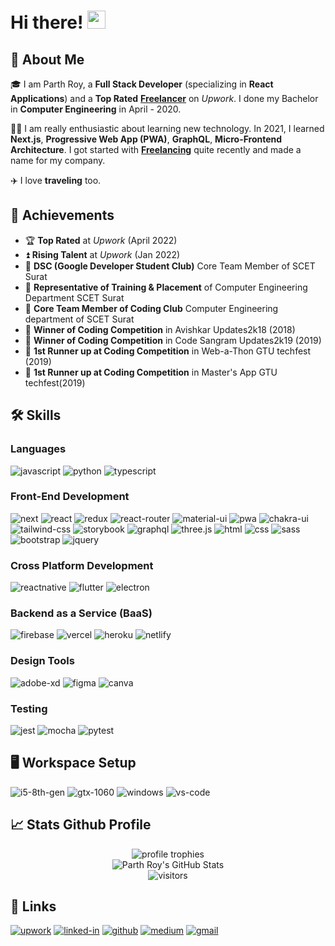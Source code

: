 # Hi there! <img src="https://media.giphy.com/media/hvRJCLFzcasrR4ia7z/giphy.gif" width="29px">

## 🚀 About Me

🎓 I am Parth Roy, a **Full Stack Developer** (specializing in **React Applications**) and a **Top Rated** [**Freelancer**](https://www.upwork.com/freelancers/~019c81064069d2076f) on _Upwork_. I done my Bachelor in **Computer Engineering** in April - 2020.

👨‍💻 I am really enthusiastic about learning new technology. In 2021, I learned **Next.js**, **Progressive Web App (PWA)**, **GraphQL**, **Micro-Frontend Architecture**. I got started with [**Freelancing**](https://www.upwork.com/freelancers/~019c81064069d2076f) quite recently and made a name for my company.

✈️ I love **traveling** too.

## 🏅 Achievements

-   🏆 **Top Rated** at _Upwork_ (April 2022)
-   ⏫ **Rising Talent** at _Upwork_ (Jan 2022)
-   🤝 **DSC (Google Developer Student Club)** Core Team Member of SCET Surat
-   🤝 **Representative of Training & Placement** of Computer Engineering Department SCET Surat
-   🤝 **Core Team Member of Coding Club** Computer Engineering department of SCET Surat
-   🥇 **Winner of Coding Competition** in Avishkar Updates2k18 (2018)
-   🥇 **Winner of Coding Competition** in Code Sangram Updates2k19 (2019)
-   🥈 **1st Runner up at Coding Competition** in Web-a-Thon GTU techfest (2019)
-   🥈 **1st Runner up at Coding Competition** in Master's App GTU techfest(2019)


## 🛠️ Skills

### Languages

![javascript](https://img.shields.io/badge/JavaScript-323330?style=for-the-badge&logo=javascript&logoColor=F7DF1E)
![python](https://img.shields.io/badge/Python-3776AB?style=for-the-badge&logo=python&logoColor=white)
![typescript](https://img.shields.io/badge/TypeScript-3178C6?style=for-the-badge&logo=typescript&logoColor=white)


### Front-End Development

![next](https://img.shields.io/badge/Next-000000?style=for-the-badge&logo=nextdotjs&logoColor=FFFFFF)
![react](https://img.shields.io/badge/React-20232A?style=for-the-badge&logo=react&logoColor=61DAFB)
![redux](https://img.shields.io/badge/Redux-593D88?style=for-the-badge&logo=redux&logoColor=white)
![react-router](https://img.shields.io/badge/React_Router-CA4245?style=for-the-badge&logo=react-router&logoColor=white)
![material-ui](https://img.shields.io/badge/Material_UI-0081CB?style=for-the-badge&logo=mui&logoColor=white)
![pwa](https://img.shields.io/badge/Progressive_Web_App-4285F4?style=for-the-badge&logo=googlechrome&logoColor=white)
![chakra-ui](https://img.shields.io/badge/Chakra_UI-319795?style=for-the-badge&logo=chakra-ui&logoColor=white)
![tailwind-css](https://img.shields.io/badge/tailwind_css-06B6D4?style=for-the-badge&logo=tailwind-css&logoColor=white)
![storybook](https://img.shields.io/badge/storybook-FF4785?style=for-the-badge&logo=storybook&logoColor=white)
![graphql](https://img.shields.io/badge/GraphQL-E434AA?style=for-the-badge&logo=graphql&logoColor=white)
![three.js](https://img.shields.io/badge/Three.js-000000?style=for-the-badge&logo=three.js&logoColor=white)
![html](https://img.shields.io/badge/HTML5-E34F26?style=for-the-badge&logo=html5&logoColor=white)
![css](https://img.shields.io/badge/CSS3-1572B6?style=for-the-badge&logo=css3&logoColor=white)
![sass](https://img.shields.io/badge/SASS-CC6699?style=for-the-badge&logo=sass&logoColor=white)
![bootstrap](https://img.shields.io/badge/Bootstrap-563D7C?style=for-the-badge&logo=bootstrap&logoColor=white)
![jquery](https://img.shields.io/badge/jQuery-0769AD?style=for-the-badge&logo=jquery&logoColor=white)


### Cross Platform Development

![reactnative](https://img.shields.io/badge/React-20232A?style=for-the-badge&logo=react&logoColor=61DAFB&label=reactnative&message=reactnative)
![flutter](https://img.shields.io/badge/Flutter-28B6F6?style=for-the-badge&logo=flutter&logoColor=white)
![electron](https://img.shields.io/badge/Electron-2C2E3B?style=for-the-badge&logo=electron&logoColor=white)

### Backend as a Service (BaaS)

![firebase](https://img.shields.io/badge/Firebase-ffaa00?style=for-the-badge&logo=Firebase&logoColor=white)
![vercel](https://img.shields.io/badge/Vercel-000000?style=for-the-badge&logo=Vercel&logoColor=white)
![heroku](https://img.shields.io/badge/Heroku-430098?style=for-the-badge&logo=heroku&logoColor=white)
![netlify](https://img.shields.io/badge/Netlify-00C7B7?style=for-the-badge&logo=netlify&logoColor=white)

### Design Tools

![adobe-xd](https://img.shields.io/badge/adobe_xd-470137?style=for-the-badge&logo=adobe-xd&logoColor=white)
![figma](https://img.shields.io/badge/figma-000000?style=for-the-badge&logo=figma&logoColor=white)
![canva](https://img.shields.io/badge/canva-00C4CC?style=for-the-badge&logo=canva&logoColor=white)

### Testing

![jest](https://img.shields.io/badge/Jest-C21325?style=for-the-badge&logo=jest&logoColor=white)
![mocha](https://img.shields.io/badge/Mocha-8D6748?style=for-the-badge&logo=mocha&logoColor=white)
![pytest](https://img.shields.io/badge/Pytest-3776AB?style=for-the-badge&logo=python&logoColor=white)

## 🖥️ Workspace Setup

![i5-8th-gen](https://img.shields.io/badge/Intel-Core_i5_8th-0071C5?style=for-the-badge&logo=intel&logoColor=white)
![gtx-1060](https://img.shields.io/badge/NVIDIA-GTX_1060-76B900?style=for-the-badge&logo=nvidia&logoColor=white)
![windows](https://img.shields.io/badge/Windows_10-0078D6?style=for-the-badge&logo=windows&logoColor=white)
![vs-code](https://img.shields.io/badge/VS_Code-007ACC?style=for-the-badge&logo=Visual-Studio-Code&logoColor=white)


## 📈 Stats Github Profile

<div align="center">
    <img src="https://github-profile-trophy.vercel.app/?username=parthroy&row=1&column=6&margin-h=8&theme=darkhub&count_private=true&margin-w=15&no-frame=true" alt="profile trophies" />
    <br />
    <img src="https://github-readme-stats.vercel.app/api?username=parthroy&show_icons=true&hide_border=true" alt="Parth Roy's GitHub Stats">
    <br />
    <img src="https://visitor-badge.laobi.icu/badge?page_id=parthroy.parthroy" alt="visitors">
</div>

## 🔗 Links

[![upwork](https://img.shields.io/badge/Upwork-6FDA44?style=for-the-badge&logo=Upwork&logoColor=white)](https://www.upwork.com/freelancers/~019c81064069d2076f)
[![linked-in](https://img.shields.io/badge/Linked_In-0077B5?style=for-the-badge&logo=LinkedIn&logoColor=white)](https://www.linkedin.com/in/royparth/)
[![github](https://img.shields.io/badge/GitHub-000000?style=for-the-badge&logo=GitHub&logoColor=white)](https://github.com/parthroy)
[![medium](https://img.shields.io/badge/medium-000000?style=for-the-badge&logo=medium&logoColor=white)](https://medium.com/@idea.to.implementation)
[![gmail](https://img.shields.io/badge/Gmail-D14836?style=for-the-badge&logo=Gmail&logoColor=white)](mailto:parthroy@i2i-info.com)
